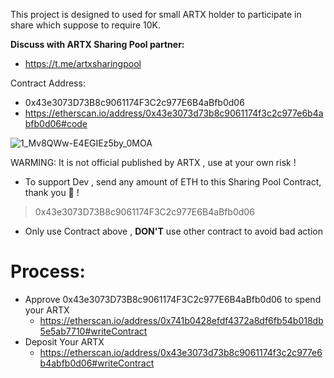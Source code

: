  This project is designed to used for small ARTX holder to participate in share which suppose to require 10K.
 
 <b>Discuss with ARTX Sharing Pool partner: </b>
 - https://t.me/artxsharingpool
  
  Contract Address:
  * 0x43e3073D73B8c9061174F3C2c977E6B4aBfb0d06
  * https://etherscan.io/address/0x43e3073d73b8c9061174f3c2c977e6b4abfb0d06#code
 
  
  
  
  
  
 ![1_Mv8QWw-E4EGIEz5by_0MOA](https://user-images.githubusercontent.com/38970774/113503531-19adfb00-9565-11eb-87dd-9e09839d28e5.png)
 
 
 
 WARMING: It is not official published by ARTX , use at your own risk !



* To support Dev , send any amount of ETH to this Sharing Pool Contract, thank you 🦄 !
> 0x43e3073D73B8c9061174F3C2c977E6B4aBfb0d06

* Only use  Contract above , **DON'T** use other contract to avoid bad action 


# Process:
* Approve 0x43e3073D73B8c9061174F3C2c977E6B4aBfb0d06 to spend your ARTX
  - https://etherscan.io/address/0x741b0428efdf4372a8df6fb54b018db5e5ab7710#writeContract
* Deposit Your ARTX 
  - https://etherscan.io/address/0x43e3073d73b8c9061174f3c2c977e6b4abfb0d06#writeContract
